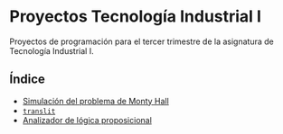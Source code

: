 # Proyectos Tecnología Industrial I

Proyectos de programación para el tercer trimestre de la asignatura de Tecnología Industrial I.

## Índice

* [Simulación del problema de Monty Hall](https://github.com/JaimermXD/proyectos-tecnologia-industrial/tree/monty-hall-simulation)
* [`translit`](https://github.com/JaimermXD/proyectos-tecnologia-industrial/tree/translit)
* [Analizador de lógica proposicional](https://github.com/JaimermXD/proyectos-tecnologia-industrial/tree/logic-parser)